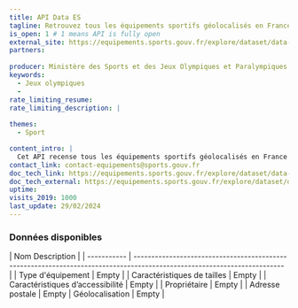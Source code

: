 ```yaml
---
title: API Data ES
tagline: Retrouvez tous les équipements sportifs géolocalisés en France (terrain de football, court de tennis, mur d'escalade ...).
is_open: 1 # 1 means API is fully open
external_site: https://equipements.sports.gouv.fr/explore/dataset/data-es/api/
partners:
 
producer: Ministère des Sports et des Jeux Olympiques et Paralympiques
keywords:
  - Jeux olympiques
  - 
rate_limiting_resume: 
rate_limiting_description: |
 
themes:
  - Sport

content_intro: |
  Cet API recense tous les équipements sportifs géolocalisés en France (terrain de football, court de tennis, mur d'escalade ...).
contact_link: contact-equipements@sports.gouv.fr
doc_tech_link: https://equipements.sports.gouv.fr/explore/dataset/data-es/api/
doc_tech_external: https://equipements.sports.gouv.fr/explore/dataset/data-es/api/
uptime: 
visits_2019: 1000
last_update: 29/02/2024
---
```


### Données disponibles

| Nom       Description                                          |
| ----------- | ------------------------------------------------------------------------------------------------------------------------ |
| Type d'équipement  | Empty |
| Caractéristiques de tailles | Empty   |
| Caractéristiques d’accessibilité      | Empty |
| Propriétaire     | Empty |
| Adresse postale   | Empty |
 Géolocalisation  | Empty |
